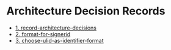 # Architecture Decision Records

* [1. record-architecture-decisions](0001-record-architecture-decisions.md)
* [2. format-for-signerid](0002-format-for-signerid.md)
* [3. choose-ulid-as-identifier-format](0003-choose-ulid-as-identifier-format.md)
